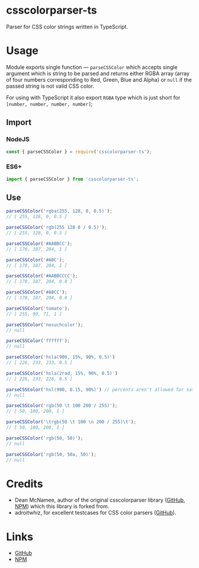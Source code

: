 # csscolorparser-ts

Parser for CSS color strings written in TypeScript.

# Usage

Module exports single function — `parseCSSColor` which accepts single argument which is string to be parsed and returns either RGBA array (array of four numbers corresponding to Red, Green, Blue and Alpha) or `null` if the passed string is not valid CSS color.

For using with TypeScript it also export `RGBA` type which is just short for `[number, number, number, number]`;

## Import
### NodeJS
```javascript
const { parseCSSColor } = require('csscolorparser-ts');
```

### ES6+
```javascript
import { parseCSSColor } from 'csscolorparser-ts';
```

## Use
```javascript
parseCSSColor('rgba(255, 128, 0, 0.5)');
// [ 255, 128, 0, 0.5 ]

parseCSSColor('rgb(255 128 0 / 0.5)');
// [ 255, 128, 0, 0.5 ]

parseCSSColor('#AABBCC');
// [ 170, 187, 204, 1 ]

parseCSSColor('#ABC');
// [ 170, 187, 204, 1 ]

parseCSSColor('#AABBCCCC');
// [ 170, 187, 204, 0.8 ]

parseCSSColor('#ABCC');
// [ 170, 187, 204, 0.8 ]

parseCSSColor('tomato');
// [ 255, 99, 71, 1 ]

parseCSSColor('nosuchcolor');
// null

parseCSSColor('ffffff');
// null

parseCSSColor('hsla(900, 15%, 90%, 0.5)')
// [ 226, 233, 233, 0.5 ]

parseCSSColor('hsla(2rad, 15%, 90%, 0.5)')
// [ 226, 233, 226, 0.5 ]

parseCSSColor('hsl(900, 0.15, 90%)') // percents aren't allowed for saturation and lightness
// null

parseCSSColor('rgb(50 \t 100 200 / 255)');
// [ 50, 100, 200, 1 ]

parseCSSColor('\trgb(50 \t 100 \n 200 / 255)\t');
// [ 50, 100, 200, 1 ]

parseCSSColor('rgb(50, 50)');
// null

parseCSSColor('rgb(50, 50a, 50)');
// null
```

# Credits

- Dean McNamee, author of the original csscolorparser library ([GitHub](https://github.com/deanm/css-color-parser-js), [NPM](https://www.npmjs.com/package/csscolorparser)) which this library is forked from.
- adroitwhiz, for excellent testcases for CSS color parsers ([GitHub](https://github.com/adroitwhiz/css-color/blob/master/test/test.js)).

# Links

- [GitHub](https://github.com/m-khvoinitsky/csscolorparser-ts)
- [NPM](https://www.npmjs.com/package/csscolorparser-ts)
